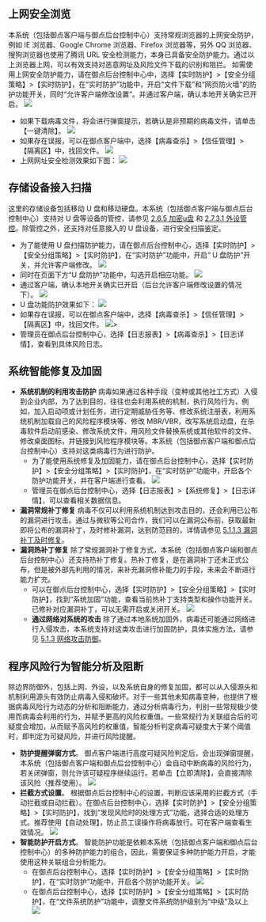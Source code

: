 ## 上网安全浏览
本系统（包括御点客户端与御点后台控制中心）支持常规浏览器的上网安全防护，例如 IE 浏览器、Google Chrome 浏览器、Firefox 浏览器等，另外 QQ 浏览器、搜狗浏览器也使用了腾讯 URL 安全检测能力，本身已具备安全防护能力。通过以上浏览器上网，可以有效支持对恶意网址及风险文件下载的识别和阻拦。
如需使用上网安全防护能力，请在御点后台控制中心中，选择【实时防护】>【安全分组策略】>【实时防护】，在“实时防护”功能中，开启“文件下载”和“网页防火墙”的防护功能开关，同时“允许客户端修改设置”。并通过客户端，确认本地开关确实已开启。
![](https://main.qcloudimg.com/raw/69d73084e17df5185f910b046406c204.png)
- 如果下载病毒文件，将会进行弹窗提示，若确认是非预期的病毒文件，请单击【一键清除】。
![](https://main.qcloudimg.com/raw/727e71b9a3caecca9bf1512a7495cc69.png)
- 如果存在误报，可以在御点客户端中，选择【病毒查杀】>【信任管理】>【隔离区】中，找回文件。
![](https://main.qcloudimg.com/raw/51af86f2c82eb0cca1c35b8220a89505.png)
- 上网网址安全检测效果如下图：
![](https://main.qcloudimg.com/raw/74cab4d0ecd9d865e21ac161fdc5233f.png)

## 存储设备接入扫描
这里的存储设备包括移动 U 盘和移动硬盘。本系统（包括御点客户端与御点后台控制中心）支持对 U 盘等设备的管控，请参见 [2.6.5 加密u盘](#2.6.5-加密u盘) 和 [2.7.3.1 外设管控](#2.7.3.1-外设管控)。除管控之外，还支持对任意接入的 U 盘设备，进行安全扫描鉴定。
- 为了能使用 U 盘扫描防护能力，请在御点后台控制中心，选择【实时防护】>【安全分组策略】>【实时防护】，在“实时防护”功能中，开启“ U 盘防护”开关，并允许客户端修改。
![](https://main.qcloudimg.com/raw/6a8a53c513d1bdfe9ff30755dea6fe6c.png)
- 同时在页面下方“U 盘防护”功能中，勾选开启相应功能。
![](https://main.qcloudimg.com/raw/de4ee2cbf6d14fda1e1336cfae0ec06b.png)
- 通过客户端，确认本地开关确实已开启（后台允许客户端修改设置的情况下）。
![](https://main.qcloudimg.com/raw/2c76368f939de746ff1dacb49aae21f8.png)
- U 盘功能防护效果如下：
![](https://main.qcloudimg.com/raw/e6b2897c9d0c5bc41002351c67448d04.png)
- 如果存在误报，可以在御点客户端中，选择【病毒查杀】>【信任管理】>【隔离区】中，找回文件。
![](https://main.qcloudimg.com/raw/51af86f2c82eb0cca1c35b8220a89505.png)>
- 管理员在御点后台控制中心，选择【日志报表】>【病毒查杀】>【日志详情】，查看到具体风险日志。


## 系统智能修复及加固
- **系统机制的利用攻击防护**
病毒如果通过各种手段（变种或其他社工方式）入侵到企业内部，为了达到目的，往往也会利用系统的机制，执行风险行为，例如，加入启动项或计划任务，进行定期威胁任务等、修改系统注册表，利用系统机制加载自己的风险程序模块等、修改 MBR/VBR，改写系统启动盘，在杀毒软件启动前感染、修改系统文件，用风险文件替换系统或其他软件的文件、修改桌面图标，并链接到风险程序模块等。本系统（包括御点客户端和御点后台控制中心）支持对这类病毒行为进行防护。
	- 为了能使用系统修复及加固能力，请在御点后台控制中心，选择【实时防护】>【安全分组策略】>【实时防护】，在“实时防护”功能中，开启各个防护功能开关，并在客户端进行查看。
![](https://main.qcloudimg.com/raw/16eba7d4d2a6225aa407336bd2598b6e.png)
	- 管理员在御点后台控制中心，选择【日志报表】>【系统修复】>【日志详情】，可以查看相关数据信息。
- **漏洞常规补丁修复**
病毒不仅可以利用系统机制达到攻击目的，还会利用已公布的漏洞进行攻击。通过与微软等公司合作，我们可以在漏洞公布前，获取最新即将公布的漏洞补丁，及时修补漏洞，达到防范目的，详情请参见 [5.1.1.3 漏洞补丁及时修复](#5.1.1.3-漏洞补丁及时修复)。
- **漏洞热补丁修复**
除了常规漏洞补丁修复方式，本系统（包括御点客户端和御点后台控制中心）还支持热补丁修复。热补丁修复，是在漏洞补丁还未正式公布，但是被外部先利用的情况，来补充漏洞修补能力的手段，未来会不断进行能力扩充。
	- 可以在御点后台控制中心，选择【实时防护】>【安全分组策略】>【实时防护】，找到“系统加固”功能，查看当前热补丁支持类型和操作功能开关。已修补对应漏洞补丁，可以无需开启或关闭开关。
![](https://main.qcloudimg.com/raw/dc74c6e1f8db21891f904a3ef6fc632d.png)
	- **通过网络对系统的攻击**
除了通过本地系统加固外，病毒还可能通过网络进行入侵攻击，本系统支持对这类攻击进行加固防护，具体实施方法，请参见 [5.1.3 网络攻击防御](#5.1.3-网络攻击防御)。

## 程序风险行为智能分析及阻断
除边界防御外，包括上网、外设，以及系统自身的修复加固，都可以从入侵源头和机制利用源头有效防止病毒入侵和破坏。对于一些其他未知病毒变种，也提供了根据病毒风险行为动态的分析和阻断能力，通过分析病毒行为，判别一些常规极少使用而病毒会利用的行为，并赋予更高的风险权重值。一些常规行为关联组合后的可疑度会增加，从而赋予高风险的权重值，智能分析判定病毒可疑度大于某个阈值时，即判定为可疑风险，并进行风险提醒。
- **防护提醒弹窗方式**。
御点客户端进行高度可疑风险判定后，会出现弹窗提醒，本系统（包括御点客户端和御点后台控制中心）会自动中断病毒的风险行为，若关闭弹窗，则允许该可疑程序继续运行。若单击【立即清除】，会直接清除该风险（推荐使用）。
![](https://main.qcloudimg.com/raw/12895b5fba01d7882bcefd1c94d2d9c5.png)
- **拦截方式设置**。
根据御点后台控制中心的设置，判断应该采用的拦截方式（手动拦截或自动拦截）。在御点后台控制中心，选择【实时防护】>【安全分组策略】>【实时防护】，找到“发现风险时的处理方式”功能，选择合适的处理方式。推荐使用【自动处理】，防止员工误操作将病毒放行。可在客户端查看生效情况。
![](https://main.qcloudimg.com/raw/7fad3ff44290fd27c62118d6fe7fa949.png)
- **智能防护开启方式**。
智能防护功能是依赖本系统（包括御点客户端和御点后台控制中心）的多种防护能力的组合，因此，需要保证多种防护能力开启，才能使用这种关联组合分析能力。
	- 在御点后台控制中心，选择【实时防护】>【安全分组策略】>【实时防护】，在“实时防护”功能中，开启各个防护功能开关。
![](https://main.qcloudimg.com/raw/2fa8159265b6dc98eefd618365952f98.png)
	- 在御点后台控制中心，选择【实时防护】>【安全分组策略】>【实时防护】，在“文件系统防护”功能中，调整文件系统防护级别为“中级”及以上
![](https://main.qcloudimg.com/raw/a22b974b56f0c9d3b3c74fd973c0cdbd.png)